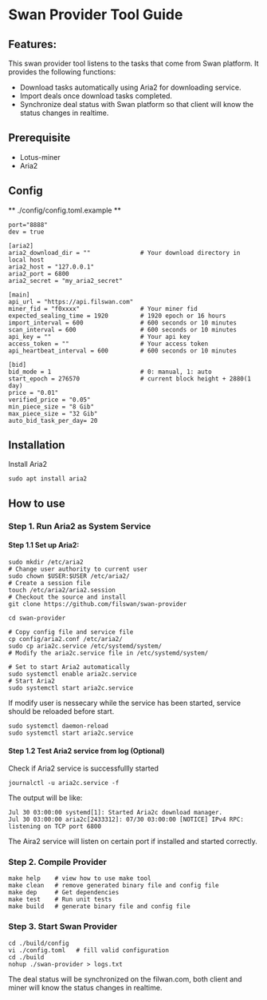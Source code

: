 # Swan Provider Tool Guide

## Features:

This swan provider tool listens to the tasks that come from Swan platform. It provides the following functions:

* Download tasks automatically using Aria2 for downloading service.
* Import deals once download tasks completed.
* Synchronize deal status with Swan platform so that client will know the status changes in realtime.

## Prerequisite
- Lotus-miner
- Aria2

## Config
** ./config/config.toml.example **
```shell
port="8888"
dev = true

[aria2]
aria2_download_dir = ""              # Your download directory in local host
aria2_host = "127.0.0.1"
aria2_port = 6800
aria2_secret = "my_aria2_secret"

[main]
api_url = "https://api.filswan.com"
miner_fid = "f0xxxx"                 # Your miner fid
expected_sealing_time = 1920         # 1920 epoch or 16 hours
import_interval = 600                # 600 seconds or 10 minutes
scan_interval = 600                  # 600 seconds or 10 minutes
api_key = ""                         # Your api key
access_token = ""                    # Your access token
api_heartbeat_interval = 600         # 600 seconds or 10 minutes

[bid]
bid_mode = 1                         # 0: manual, 1: auto
start_epoch = 276570                 # current block height + 2880(1 day)
price = "0.01"
verified_price = "0.05"
min_piece_size = "8 Gib"
max_piece_size = "32 Gib"
auto_bid_task_per_day= 20
```

## Installation

Install Aria2
```shell
sudo apt install aria2
```

## How to use

### Step 1. Run Aria2 as System Service

#### Step 1.1 Set up Aria2:

```shell
sudo mkdir /etc/aria2
# Change user authority to current user
sudo chown $USER:$USER /etc/aria2/
# Create a session file
touch /etc/aria2/aria2.session
# Checkout the source and install 
git clone https://github.com/filswan/swan-provider

cd swan-provider

# Copy config file and service file
cp config/aria2.conf /etc/aria2/
sudo cp aria2c.service /etc/systemd/system/
# Modify the aria2c.service file in /etc/systemd/system/

# Set to start Aria2 automatically
sudo systemctl enable aria2c.service
# Start Aria2
sudo systemctl start aria2c.service
```
If modify user is nessecary while the service has been started, service should be reloaded before start.
```shell
sudo systemctl daemon-reload
sudo systemctl start aria2c.service
```


#### Step 1.2 Test Aria2 service from log (Optional)

Check if Aria2 service is successfullly started

```shell
journalctl -u aria2c.service -f
```
The output will be like:

```shell
Jul 30 03:00:00 systemd[1]: Started Aria2c download manager.
Jul 30 03:00:00 aria2c[2433312]: 07/30 03:00:00 [NOTICE] IPv4 RPC: listening on TCP port 6800
```

The Aira2 service will listen on certain port if installed and started correctly.

### Step 2. Compile Provider
```shell
make help    # view how to use make tool
make clean   # remove generated binary file and config file
make dep     # Get dependencies
make test    # Run unit tests
make build   # generate binary file and config file
```

### Step 3. Start Swan Provider
```shell
cd ./build/config
vi ./config.toml   # fill valid configuration
cd ./build
nohup ./swan-provider > logs.txt
```

The deal status will be synchronized on the filwan.com, both client and miner will know the status changes in realtime.
